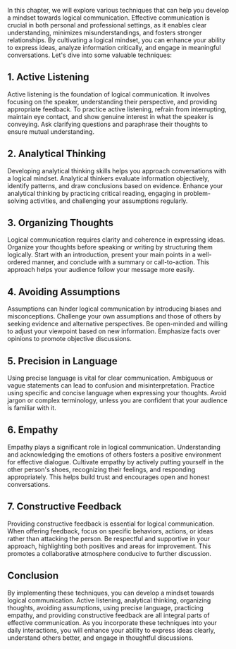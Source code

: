
In this chapter, we will explore various techniques that can help you develop a mindset towards logical communication. Effective communication is crucial in both personal and professional settings, as it enables clear understanding, minimizes misunderstandings, and fosters stronger relationships. By cultivating a logical mindset, you can enhance your ability to express ideas, analyze information critically, and engage in meaningful conversations. Let's dive into some valuable techniques:

## 1\. Active Listening

Active listening is the foundation of logical communication. It involves focusing on the speaker, understanding their perspective, and providing appropriate feedback. To practice active listening, refrain from interrupting, maintain eye contact, and show genuine interest in what the speaker is conveying. Ask clarifying questions and paraphrase their thoughts to ensure mutual understanding.

## 2\. Analytical Thinking

Developing analytical thinking skills helps you approach conversations with a logical mindset. Analytical thinkers evaluate information objectively, identify patterns, and draw conclusions based on evidence. Enhance your analytical thinking by practicing critical reading, engaging in problem-solving activities, and challenging your assumptions regularly.

## 3\. Organizing Thoughts

Logical communication requires clarity and coherence in expressing ideas. Organize your thoughts before speaking or writing by structuring them logically. Start with an introduction, present your main points in a well-ordered manner, and conclude with a summary or call-to-action. This approach helps your audience follow your message more easily.

## 4\. Avoiding Assumptions

Assumptions can hinder logical communication by introducing biases and misconceptions. Challenge your own assumptions and those of others by seeking evidence and alternative perspectives. Be open-minded and willing to adjust your viewpoint based on new information. Emphasize facts over opinions to promote objective discussions.

## 5\. Precision in Language

Using precise language is vital for clear communication. Ambiguous or vague statements can lead to confusion and misinterpretation. Practice using specific and concise language when expressing your thoughts. Avoid jargon or complex terminology, unless you are confident that your audience is familiar with it.

## 6\. Empathy

Empathy plays a significant role in logical communication. Understanding and acknowledging the emotions of others fosters a positive environment for effective dialogue. Cultivate empathy by actively putting yourself in the other person's shoes, recognizing their feelings, and responding appropriately. This helps build trust and encourages open and honest conversations.

## 7\. Constructive Feedback

Providing constructive feedback is essential for logical communication. When offering feedback, focus on specific behaviors, actions, or ideas rather than attacking the person. Be respectful and supportive in your approach, highlighting both positives and areas for improvement. This promotes a collaborative atmosphere conducive to further discussion.

## Conclusion

By implementing these techniques, you can develop a mindset towards logical communication. Active listening, analytical thinking, organizing thoughts, avoiding assumptions, using precise language, practicing empathy, and providing constructive feedback are all integral parts of effective communication. As you incorporate these techniques into your daily interactions, you will enhance your ability to express ideas clearly, understand others better, and engage in thoughtful discussions.
